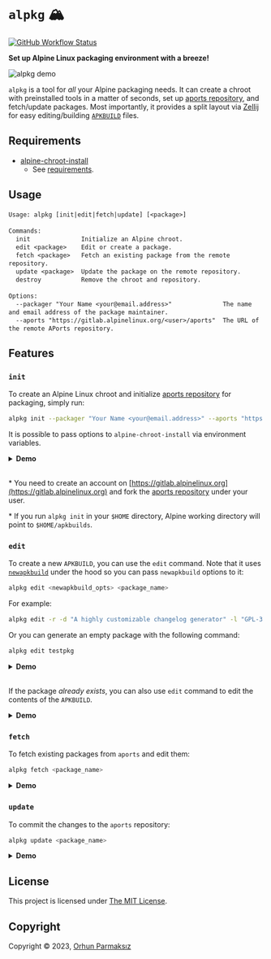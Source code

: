 # `alpkg` 🏔

[![GitHub Workflow Status](https://img.shields.io/github/actions/workflow/status/orhun/alpkg/ci.yml?logo=GitHub)](https://github.com/orhun/alpkg/actions)

**Set up Alpine Linux packaging environment with a breeze!**

![alpkg demo](assets/demo.gif)

`alpkg` is a tool for _all_ your Alpine packaging needs. It can create a chroot with preinstalled tools in a matter of seconds, set up [aports repository](https://gitlab.alpinelinux.org/alpine/aports), and fetch/update packages. Most importantly, it provides a split layout via [Zellij](https://github.com/zellij-org/zellij) for easy editing/building [`APKBUILD`](https://wiki.alpinelinux.org/wiki/APKBUILD_Reference) files.

## Requirements

- [alpine-chroot-install](https://github.com/alpinelinux/alpine-chroot-install)
  - See [requirements](https://github.com/alpinelinux/alpine-chroot-install#requirements).

## Usage

```
Usage: alpkg [init|edit|fetch|update] [<package>]

Commands:
  init              Initialize an Alpine chroot.
  edit <package>    Edit or create a package.
  fetch <package>   Fetch an existing package from the remote repository.
  update <package>  Update the package on the remote repository.
  destroy           Remove the chroot and repository.

Options:
  --packager "Your Name <your@email.address>"              The name and email address of the package maintainer.
  --aports "https://gitlab.alpinelinux.org/<user>/aports"  The URL of the remote APorts repository.
```

## Features

### `init`

To create an Alpine Linux chroot and initialize [aports repository](https://gitlab.alpinelinux.org/alpine/aports) for packaging, simply run:

```sh
alpkg init --packager "Your Name <your@email.address>" --aports "https://gitlab.alpinelinux.org/<user>/aports"
```

It is possible to pass options to `alpine-chroot-install` via environment variables.

<details>
<summary><b>Demo</b></summary>

![alpkg init](assets/init.gif)

</details><br>

\* You need to create an account on [https://gitlab.alpinelinux.org](https://gitlab.alpinelinux.org) and fork the [aports repository](https://gitlab.alpinelinux.org/alpine/aports) under your user.

\* If you run `alpkg init` in your `$HOME` directory, Alpine working directory will point to `$HOME/apkbuilds`.

### `edit`

To create a new `APKBUILD`, you can use the `edit` command. Note that it uses [`newapkbuild`](https://wiki.alpinelinux.org/wiki/Include:Newapkbuild) under the hood so you can pass `newapkbuild` options to it:

```sh
alpkg edit <newapkbuild_opts> <package_name>
```

For example:

```sh
alpkg edit -r -d "A highly customizable changelog generator" -l "GPL-3.0-only" -u "https://github.com/orhun/git-cliff" git-cliff
```

Or you can generate an empty package with the following command:

```sh
alpkg edit testpkg
```

<details>
<summary><b>Demo</b></summary>

![alpkg edit I](assets/edit-1.gif)

</details><br>

If the package _already exists_, you can also use `edit` command to edit the contents of the `APKBUILD`.

<details>
<summary><b>Demo</b></summary>

![alpkg edit II](assets/edit-2.gif)

</details>

### `fetch`

To fetch existing packages from `aports` and edit them:

```sh
alpkg fetch <package_name>
```

<details>
<summary><b>Demo</b></summary>

![alpkg fetch](assets/fetch.gif)

</details>

### `update`

To commit the changes to the `aports` repository:

```sh
alpkg update <package_name>
```

<details>
<summary><b>Demo</b></summary>

![alpkg update](assets/update.gif)

</details>

## License

This project is licensed under [The MIT License](./LICENSE).

## Copyright

Copyright © 2023, [Orhun Parmaksız](mailto:orhunparmaksiz@gmail.com)
